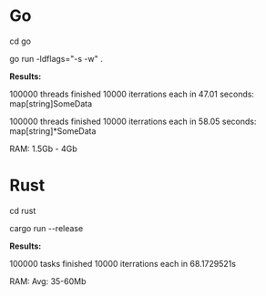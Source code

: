 # Go

cd go

go run -ldflags="-s -w" .

**Results:**

100000 threads finished 10000 iterrations each in 47.01 seconds: map[string]SomeData

100000 threads finished 10000 iterrations each in 58.05 seconds: map[string]*SomeData

RAM: 1.5Gb - 4Gb

# Rust

cd rust

cargo run --release

**Results:**

100000 tasks finished 10000 iterrations each in 68.1729521s

RAM: Avg: 35-60Mb
